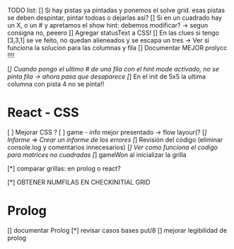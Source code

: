 TODO list:
[] Si hay pistas ya pintadas y ponemos el solve grid. esas pistas se deben despintar, pintar todoas o dejarlas asi?
[] Si en un cuadrado hay un X, o un # y apretamos el show hint: debemos modificar?
    -> segun consigna no, peeero
[] Agregar statusText a CSS!
[] En las clues si tengo [3,3,1] se ve feito, no quedan alieneados y se escapa un tres
    -> Ver si funciona la solucion para las columnas y fila
[] Documentar MEJOR prolycc !!!!


[*] Cuando pongo el ultimo # de una fila con el hint mode activado, no se pinta fila
    -> ahora pasa que desaparece
[*] En el init de 5x5 la ultima columna con pista 4 no se pinta!!


# React - CSS
[ ] Mejorar CSS ?
    [ ]  game - info mejor presentado -> flow layour(?
[*] Informe => Crear un informe de los errores
[*] Revisión del código (eliminar console.log y comentarios innecesarios)
[*] Ver como funciona el codigo para matrices no cuadradas
[*] gameWon al inicializar la grilla

[*] comparar grillas: 
    en prolog o react?

[*] OBTENER NUMFILAS EN CHECKINITIAL GRID

# Prolog
[] documentar Prolog
[*] revisar casos bases put/8
[] mejorar legibilidad de prolog 
